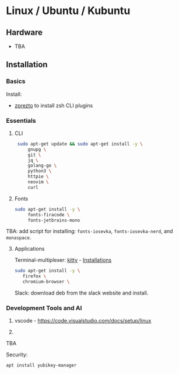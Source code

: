 # Linux / Ubuntu / Kubuntu

## Hardware

<a name="hardware"></a>

- TBA

## Installation

<a name="installation"></a>

### Basics

<a name="firststeps"></a>

Install:

- [zprezto](https://github.com/sorin-ionescu/prezto) to install zsh CLI plugins

### Essentials

1. CLI

   ```bash
    sudo apt-get update && sudo apt-get install -y \
        gnupg \
        git \
        jq \
        golang-go \
        python3 \
        httpie \
        neovim \
        curl
   ```

2. Fonts

   ```bash
   sudo apt-get install -y \
        fonts-firacode \
        fonts-jetbrains-mono
   ```

TBA: add script for installing: `fonts-iosevka`, `fonts-iosevka-nerd`, and `monaspace`.

3. Applications

   Terminal-multiplexer: [kitty](https://sw.kovidgoyal.net/kitty/) - [Installations](https://sw.kovidgoyal.net/kitty/binary)

   ```bash
   sudo apt-get install -y \
      firefox \
      chromium-browser \
   ```

   Slack: download deb from the slack website and install.

### Development Tools and AI

<a name="developmenttools"></a>

1. vscode - https://code.visualstudio.com/docs/setup/linux

2.

TBA

Security:

```bash
apt install yubikey-manager
```
